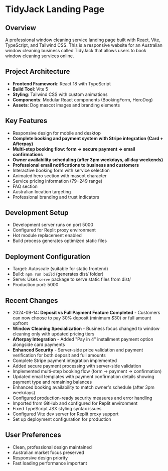 # TidyJack Landing Page

## Overview
A professional window cleaning service landing page built with React, Vite, TypeScript, and Tailwind CSS. This is a responsive website for an Australian window cleaning business called TidyJack that allows users to book window cleaning services online.

## Project Architecture
- **Frontend Framework**: React 18 with TypeScript
- **Build Tool**: Vite 5
- **Styling**: Tailwind CSS with custom animations
- **Components**: Modular React components (BookingForm, HeroDog)
- **Assets**: Dog mascot images and branding elements

## Key Features
- Responsive design for mobile and desktop
- **Complete booking and payment system with Stripe integration (Card + Afterpay)**
- **Multi-step booking flow: form → secure payment → email confirmations**
- **Owner availability scheduling (after 3pm weekdays, all day weekends)**
- **Professional email notifications to business and customers**
- Interactive booking form with service selection
- Animated hero section with mascot character
- Service pricing information ($79-$249 range)
- FAQ section
- Australian location targeting
- Professional branding and trust indicators

## Development Setup
- Development server runs on port 5000
- Configured for Replit proxy environment
- Hot module replacement enabled
- Build process generates optimized static files

## Deployment Configuration
- Target: Autoscale (suitable for static frontend)
- Build: `npm run build` (generates dist/ folder)
- Serve: Uses `serve` package to serve static files from dist/
- Production port: 5000

## Recent Changes
- 2024-09-14: **Deposit vs Full Payment Feature Completed** - Customers can now choose to pay 30% deposit (minimum $30) or full amount upfront
- **Window Cleaning Specialization** - Business focus changed to window cleaning only with updated pricing tiers
- **Afterpay Integration** - Added "Pay in 4" installment payment option alongside card payments
- **Enhanced Security** - Server-side price validation and payment verification for both deposit and full amounts
- Complete Stripe payment integration implemented
- Added secure payment processing with server-side validation
- Implemented multi-step booking flow (form → payment → confirmation)
- Updated email templates with payment confirmation details showing payment type and remaining balances
- Enhanced booking availability to match owner's schedule (after 3pm weekdays)
- Configured production-ready security measures and error handling
- Imported from GitHub and configured for Replit environment
- Fixed TypeScript JSX styling syntax issues
- Configured Vite dev server for Replit proxy support
- Set up deployment configuration for production

## User Preferences
- Clean, professional design maintained
- Australian market focus preserved
- Responsive design priority
- Fast loading performance important